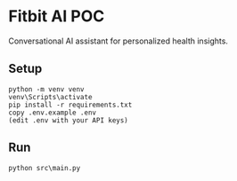 # Fitbit AI POC

Conversational AI assistant for personalized health insights.

## Setup
```
python -m venv venv
venv\Scripts\activate
pip install -r requirements.txt
copy .env.example .env
(edit .env with your API keys)
```

## Run
```
python src\main.py
```

